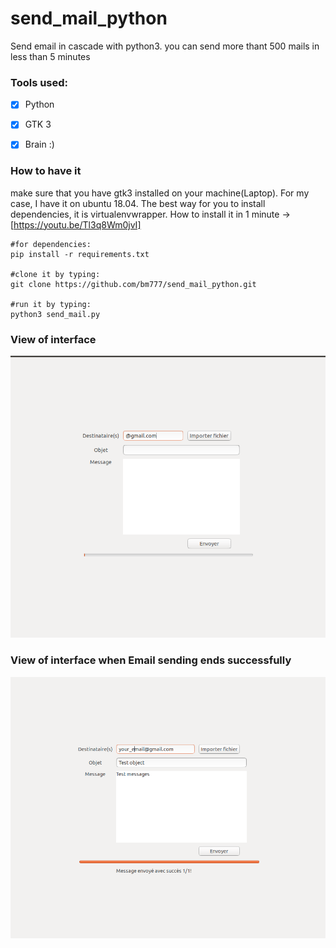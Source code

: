 # send_mail_python
Send email in cascade with python3. you can send more thant 500 mails in less than 5 minutes

### Tools used:
 - [x] Python
 - [x] GTK 3
 - [x] Brain :)


### How to have it
make sure that you have gtk3 installed on your machine(Laptop). For my case, I have it on ubuntu 18.04.
The best way for you to install dependencies, it is virtualenvwrapper. How to install it in 1 minute -> [https://youtu.be/Tl3q8Wm0jvI]
```
#for dependencies:
pip install -r requirements.txt

#clone it by typing:
git clone https://github.com/bm777/send_mail_python.git

#run it by typing:
python3 send_mail.py
```

### View of interface
![Send email](assets/sent.png)


### View of interface when Email sending ends successfully
![Send email](assets/success.png)
